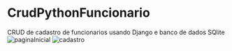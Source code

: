 # CrudPythonFuncionario
 CRUD de cadastro de funcionarios usando Django e banco de dados SQlite
![paginaInicial](https://user-images.githubusercontent.com/73205402/201223828-dbc9154f-b6d8-47c8-897d-8b52f9db39d9.png)
![cadastro](https://user-images.githubusercontent.com/73205402/201223871-e0c8a3e9-498f-4e0f-9ae9-3375c6e2db18.png)
